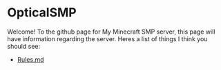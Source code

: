 # OpticalSMP
Welcome! To the github page for My Minecraft SMP server, this page will have information regarding the server.
Heres a list of things I think you should see:
- [Rules.md](#Rules)
